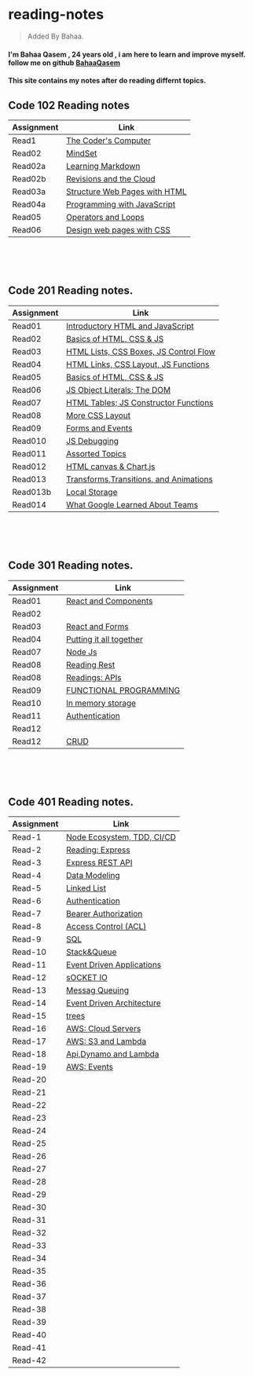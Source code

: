 # reading-notes

> Added By Bahaa.
#### I'm Bahaa Qasem   , 24 years old , i am here to learn and improve myself. follow me on github [BahaaQasem](https://github.com/bahaamq) 

#### This site contains my notes after do reading differnt topics.

## Code 102 Reading notes

|   Assignment   |                   Link                            |
|----------------|---------------------------------------------------|
|    Read1       |  [The Coder's Computer](102/Read01.md)            |
|    Read02      |   [MindSet](102/Read02.md)                        |
|    Read02a     |   [Learning Markdown](102/Read02a.md)             |
|    Read02b     |[Revisions and the Cloud](102/Read02b.md)          |
|    Read03a     |[Structure Web Pages with HTML](102/Read03a.md)    |
|    Read04a     |[Programming with JavaScript](102/Read04a.md)      |
|    Read05      |[Operators and Loops](102/Read05.md)               |
|    Read06      |[Design web pages with CSS](102/Read06.md)         |


\
&nbsp;
\
&nbsp;


## Code 201 Reading notes.

|   Assignment   |                   Link                                 |
|----------------|--------------------------------------------------------|
|    Read01      |  [Introductory HTML and JavaScript](201/Read01.md)     |
|    Read02      |  [Basics of HTML, CSS & JS](201/Read02.md)             |
|    Read03      |[HTML Lists, CSS Boxes, JS Control Flow](201/Read03.md) |
|    Read04      |[HTML Links, CSS Layout, JS Functions](201/Read04.md)   |
|    Read05      |[Basics of HTML, CSS & JS](201/Read05.md)               |
|    Read06      |[JS Object Literals; The DOM](201/Read06.md)            |
|    Read07      |[HTML Tables; JS Constructor Functions](201/Read07.md)  |
|    Read08      |[More CSS Layout](201/Read08.md)                        |
|    Read09      |[Forms and Events](201/Read09.md)                       |
|    Read010     |[JS Debugging](201/Read010.md)                          |
|    Read011     |[Assorted Topics](201/Read011.md)                       |
|    Read012     |[HTML canvas & Chart.js](201/Read12.md)                 |
|    Read013     |[Transforms,Transitions, and Animations](201/Read13.md) |
|    Read013b    |[Local Storage](201/Read13b.md)                         |
|    Read014     |[What Google Learned About Teams](201/Read14.md)        |



\
&nbsp;
\
&nbsp;


## Code 301 Reading notes.

|   Assignment   |                   Link                                 |
|----------------|--------------------------------------------------------|
|    Read01      | [React and Components](301/Read01.md)                  |
|    Read02      |  []()                                                  |
|    Read03      | [React and Forms](301/Read03.md)                       |
|    Read04      | [Putting it all together](301/Read05.md)               |
|    Read07      |  [Node Js](301/Read06.md)                              |
|    Read08      |  [Reading Rest](301/Read07.md)                         |
|    Read08      |  [Readings: APIs](301/Read08.md)                       |
|    Read09      |  [FUNCTIONAL PROGRAMMING](301/Read09.md)               |
|    Read10      |  [In memory storage](301/Read10.md)                    |
|    Read11      |  [Authentication](301/Read11.md)                       |
|    Read12      |  [](301/Read12.md)                                     |
|    Read12      |  [CRUD](301/Read13.md)                                 |


\
&nbsp;
\
&nbsp;


## Code 401 Reading notes.


|   Assignment     |                   Link                            |
|------------------|---------------------------------------------------|
|    Read-1        |[Node Ecosystem, TDD, CI/CD](401/read1.md)         |
|    Read-2        |[Reading: Express](401/read2.md)                   |
|    Read-3        |[ Express REST API](401/read3.md)                  |
|    Read-4        |[Data Modeling](401/read4.md)                      |
|    Read-5        |[Linked List](401/read5.md)                        |
|    Read-6        |[Authentication](401/read6.md)                     |
|    Read-7        |[Bearer Authorization](401/read7.md)               |  
|    Read-8        |[Access Control (ACL)](401/read8.md)               |
|    Read-9        |[SQL](401/read9.md)                                |
|    Read-10       |[Stack&Queue](401/read10.md)                       |
|    Read-11       |[Event Driven Applications](401/read11.md)         |
|    Read-12       |[sOCKET IO](401/read12.md)                         |
|    Read-13       |[Messag Queuing](401/read13.md)                    |
|    Read-14       |[Event Driven Architecture](401/read14.md)         |
|    Read-15       |[trees](401/read15.md)                             |
|    Read-16       |[AWS: Cloud Servers](401/read16.md)                |
|    Read-17       |[AWS: S3 and Lambda](401/read17.md)                |
|    Read-18       |[Api,Dynamo and Lambda](401/read18.md)             |
|    Read-19       |[AWS: Events](401/read19.md)                       |
|    Read-20       |                                                   |
|    Read-21       |                                                   |
|    Read-22       |                                                   |
|    Read-23       |                                                   |
|    Read-24       |                                                   |
|    Read-25       |                                                   |
|    Read-26       |                                                   |
|    Read-27       |                                                   |
|    Read-28       |                                                   |
|    Read-29       |                                                   |
|    Read-30       |                                                   |
|    Read-31       |                                                   |
|    Read-32       |                                                   |
|    Read-33       |                                                   |
|    Read-34       |                                                   |
|    Read-35       |                                                   |
|    Read-36       |                                                   |
|    Read-37       |                                                   |
|    Read-38       |                                                   |
|    Read-39       |                                                   |
|    Read-40       |                                                   |
|    Read-41       |                                                   |
|    Read-42       |                                                   |

